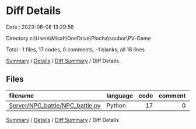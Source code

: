 # Diff Details

Date : 2023-06-08 13:29:56

Directory c:\\Users\\Misah\\OneDrive\\Plocha\\soubor\\PV-Game

Total : 1 files,  17 codes, 0 comments, -1 blanks, all 16 lines

[Summary](results.md) / [Details](details.md) / [Diff Summary](diff.md) / Diff Details

## Files
| filename | language | code | comment | blank | total |
| :--- | :--- | ---: | ---: | ---: | ---: |
| [Server/NPC_battle/NPC_battle.py](/Server/NPC_battle/NPC_battle.py) | Python | 17 | 0 | -1 | 16 |

[Summary](results.md) / [Details](details.md) / [Diff Summary](diff.md) / Diff Details
